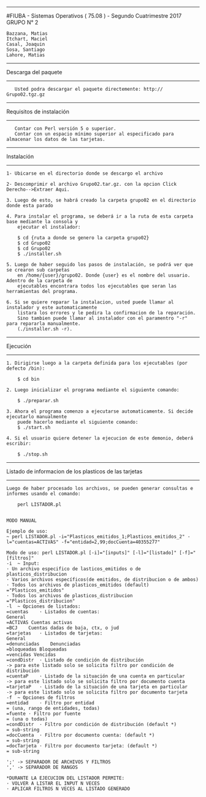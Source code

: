 ********************************************************************************************
#FIUBA - Sistemas Operativos ( 75.08 ) - Segundo Cuatrimestre 2017
   GRUPO N° 2
        
    Bazzana, Matias 
    Itchart, Maciel 
    Casal, Joaquin
    Sosa, Santiago 
    Lahore, Matias 

********************************************************************************************
   Descarga del paquete
********************************************************************************************
       Usted podra descargar el paquete directemente: http:// Grupo02.tgz.gz

********************************************************************************************
   Requisitos de instalación
********************************************************************************************
       Contar con Perl versión 5 o superior.
       Contar con un espacio mínimo superior al especificado para almacenar los datos de las tarjetas.
		
*********************************************************************************************
   Instalación
*********************************************************************************************

	1- Ubicarse en el directorio donde se descargo el archivo 

	2- Descomprimir el archivo Grupo02.tar.gz. con la opcion Click Derecho-->Extraer Aqui.

	3. Luego de esto, se habrá creado la carpeta grupo02 en el directorio donde esta parado 

	4. Para instalar el programa, se deberá ir a la ruta de esta carpeta base mediante la consola y 
	    ejecutar el instalador:

		$ cd {ruta a donde se genero la carpeta grupo02}
		$ cd Grupo02
		$ cd Grupo02
		$ ./installer.sh
	
	5. Luego de haber seguido los pasos de instalación, se podrá ver que se crearon sub carpetas 
	    en /home/{user}/grupo02. Donde {user} es el nombre del usuario. Adentro de la carpeta de 
	    ejecutables encontrara todos los ejecutables que seran las herramientas del programa.
	    
    6. Si se quiere reparar la instalacion, usted puede llamar al instalador y este automaticamente 
        listara los errores y le pedira la confirmacion de la reparación.
        Sino tambien puede llamar al instalador con el paramentro "-r" para repararla manualmente.
        (./installer.sh -r).
		
*********************************************************************************************
Ejecución
*********************************************************************************************

    1. Dirigirse luego a la carpeta definida para los ejecutables (por defecto /bin):
	   
	   	$ cd bin

    2. Luego inicializar el programa mediante el siguiente comando:

		$ ./preparar.sh

    3. Ahora el programa comenzo a ejecutarse automaticamente. Si decide ejecutarlo manualmente 
        puede hacerlo mediante el siguiente comando:
 		$ ./start.sh

    4. Si el usuario quiere detener la ejecucion de este demonio, deberá escribir:

		$ ./stop.sh

************************************************************************************************************************************************
Listado de informacion de los plasticos de las tarjetas	
************************************************************************************************************************************************

    Luego de haber procesado los archivos, se pueden generar consultas e informes usando el comando:
    
        perl LISTADOR.pl
        
    
    MODO MANUAL
    
    Ejemplo de uso:
    ~ perl LISTADOR.pl -i="Plasticos_emitidos_1;Plasticos_emitidos_2" -l="cuentas=ACTIVAS" -f="entidad=2,99;docCuenta=40355277"
    
    Modo de uso: perl LISTADOR.pl [-i]="[inputs]" [-l]="[listado]" [-f]="[filtros]"
    -i	~ Input:
    · Un archivo especifico de lasticos_emitidos o de plasticos_distribucion
    · Varios archivos específicos(de emitidos, de distribucion o de ambos)
    · Todos los archivos de plasticos_emitidos (default)
    ="Plasticos_emitidos"
    · Todos los archivos de plasticos_distribucion
    ="Plasticos_distribucion"
    -l	~ Opciones de listados:
    =cuentas	· Listados de cuentas:
    General 
    =ACTIVAS Cuentas activas
    =BCJ	Cuentas dadas de baja, ctx, o jud
    =tarjetas	· Listados de tarjetas:
    General 
    =denunciadas	Denunciadas
    =bloqueadas	Bloqueadas
    =vencidas Vencidas
    =condDistr	· Listado de condición de distribución
    -> para este listado solo se solicita filtro por condición de distribución
    =cuentaP	· Listado de la situación de una cuenta en particular
    -> para este listado solo se solicita filtro por documento cuenta
    =tarjetaP	· Listado de la situación de una tarjeta en particular
    -> para este listado solo se solicita filtro por documento tarjeta
    -f	~ Opciones de filtros
    =entidad	· Filtro por entidad
    = (una, rango de entidades, todas)
    =fuente	· Filtro por fuente
    = (una o todas)
    =condDistr	· Filtro por condición de distribución (default *)
    = sub-string
    =docCuenta	· Filtro por documento cuenta: (default *)
    = sub-string
    =docTarjeta	· Filtro por documento tarjeta: (default *)
    = sub-string
    
    ';'	-> SEPARADOR DE ARCHIVOS Y FILTROS
    ','	-> SEPARADOR DE RANGOS
    
    *DURANTE LA EJECUCION DEL LISTADOR PERMITE:
    · VOLVER A LISTAR EL INPUT N VECES
    · APLICAR FILTROS N VECES AL LISTADO GENERADO

